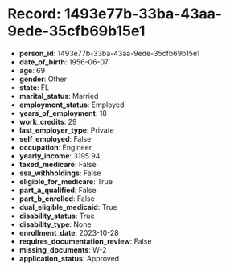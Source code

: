 # Record: 1493e77b-33ba-43aa-9ede-35cfb69b15e1

- **person_id**: 1493e77b-33ba-43aa-9ede-35cfb69b15e1
- **date_of_birth**: 1956-06-07
- **age**: 69
- **gender**: Other
- **state**: FL
- **marital_status**: Married
- **employment_status**: Employed
- **years_of_employment**: 18
- **work_credits**: 29
- **last_employer_type**: Private
- **self_employed**: False
- **occupation**: Engineer
- **yearly_income**: 3195.94
- **taxed_medicare**: False
- **ssa_withholdings**: False
- **eligible_for_medicare**: True
- **part_a_qualified**: False
- **part_b_enrolled**: False
- **dual_eligible_medicaid**: True
- **disability_status**: True
- **disability_type**: None
- **enrollment_date**: 2023-10-28
- **requires_documentation_review**: False
- **missing_documents**: W-2
- **application_status**: Approved